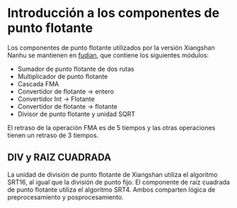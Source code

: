 # Introducción a los componentes de punto flotante

Los componentes de punto flotante utilizados por la versión Xiangshan Nanhu se mantienen en [fudian](https://github.com/OpenXiangShan/fudian), que contiene los siguientes módulos:

* Sumador de punto flotante de dos rutas
* Multiplicador de punto flotante
* Cascada FMA
* Convertidor de flotante -> entero
* Convertidor Int -> Flotante
* Convertidor de flotante -> flotante
* Divisor de punto flotante y unidad SQRT

El retraso de la operación FMA es de 5 tiempos y las otras operaciones tienen un retraso de 3 tiempos.

## DIV y RAIZ CUADRADA

La unidad de división de punto flotante de Xiangshan utiliza el algoritmo SRT16, al igual que la división de punto fijo. El componente de raíz cuadrada de punto flotante utiliza el algoritmo SRT4. Ambos comparten lógica de preprocesamiento y posprocesamiento.
